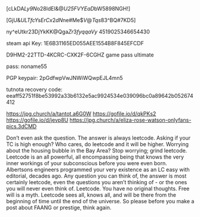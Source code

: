 [cLkDA*Ly9N*o28ldEl&@*U25FVYEaD*bW5898NGH!]

[GjU&$ULTfcYsErCx2dN$ne#Me$$V@Tqs$83^BQ#7KD5]

ny^eUtkr23DjYkKK@Qga$Zr3fyqqaVy$
4519025346654430

steam api Key: 1E6B31165ED055AEE1554B8F845EFCDF

D9HM2-22TTD-4KCRC-CXK2F-6CGHZ game pass ultimate

pass: noname55

PGP keypair: 2pGdfwpVwJNWiWQwpEJL4mn5

tutnota recovery code: eeaff52751f8be53992a33b6132e5ac9924534e039096bc0a89642b052674412


https://jpg.church/a/tantot.a6G0W
https://gofile.io/d/qkPKs2
https://gofile.io/d/jevp8U
https://jpg.church/a/eliza-rose-watson-onlyfans-pics.3dCMD



Don’t even ask the question. The answer is always leetcode. Asking if your TC is high enough? Who cares, do leetcode and it will be higher. Worrying about the housing bubble in the Bay Area? Stop worrying; grind leetcode. Leetcode is an all powerful, all encompassing being that knows the very inner workings of your subconscious before you were even born. Albertsons engineers programmed your very existence as an LC easy with editorial, decades ago. Any question you can think of, the answer is most certainly leetcode, even the questions you aren’t thinking of - or the ones you will never even think of. Leetcode. You have no original thoughts. Free will is a myth. Leetcode sees all, knows all, and will be there from the beginning of time until the end of the universe. So please before you make a post about FAANG or prestige, think again.

